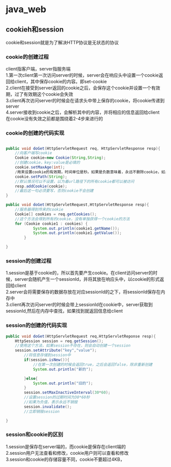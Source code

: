 # java_web
## cookieh和session 
cookie和session就是为了解决HTTP协议是无状态的协议  
### cookie的创建过程   
client指客户端，server指服务端  
1.第一次client第一次访问server的时候，server会在响应头中设置一个cookie返回给client，其中保存cookie的内容。即set-cookie  
2.client在接受到server返回的cookie之后，会保存这个cookie并设置一个有效期，过了有效期这个cookie会失效  
3.client再次访问server的时候会在请求头中带上保存的cookie，将cookie传递到server  
4.server接收到cookie之后，会解析其中的内容，并将相应的信息返回给client  
在cookie没有失效之前都是围绕着2-4步来进行的  
### cookie的创建的代码实现
```java

public void doGet(HttpServletRequest req, HttpServletResponse resp){
    //向客户端写cookie
    Cookie cookie=new Cookie(String,String);
    //创建cookie，key:value是必填的
    cookie.setMaxAge(int);
    /用来设置cookie的有效期，时间单位是秒。如果是负数意味着，永远不删除cookie，如果是正数，表示有效期到正数秒，如果为0，表示立即失效
    cookie.setPath(String);
    //默认情况可以不设置，以为着url路径下的所有cookie都可以被访问
    resp.addCookie(cookie);
    //最后这一句必须要写，否则cookie不会创建
}

public void doGet(HttpServletRequest,HttpServletResponse resp){
    //服务器得到传来的cookie
    Cookie[] cookies = req.getCookies();
    //这个方法会得到所有的cookie，没有单独获得一个cookie的方法
    for (Cookie cookie1 : cookies) {
            System.out.println(cookie1.getName());
            System.out.println(cookie1.getValue());
        }

} 
```  
### session的创建过程  
1.session是基于cookie的，所以首先要产生cookie。在client访问server的时候，server会随机产生一个sessionId，并将其放在响应头中，以cookie的形式返回给client    
2.server会将需要保存的数据存放在对应sessionId的之下，将sessionId保存在内存中  
3.client再次访问server的时候会带上sessionId在cookie中，server获取到sessionId,然后在内存中查找，如果找到就返回信息给client  
### session的创建的代码实现  
```java
public void doGet(HttpServletRequest req,HttpServletReponse resp){
    HttpSession session = req.getSession();
    //使用这个方法，如果session不存在，则会自动创建一个session
    session.setAttribute("key","value");
        //将信息存储到session中
        if(session.isNew()){
            //在第一次创建的时候会返回true，之后会返回false，除非重新创建
            System.out.println("新的");

        }else{
            System.out.println("旧的");
        }
        session.setMaxInactiveInterval(30*60);
        //设置session的过期时间为30*60秒
        //如果为负值，表示永远不销毁
        session.invalidate();
        //立即销毁session

}
```  
### session和cookie的区别  
1.session是保存在server端的，而cookie是保存在client端的  
2.session用户无法查看和修改，cookie用户则可以查看和修改  
3.session和cookie的存储容量不同，cookie不要超过4KB，



